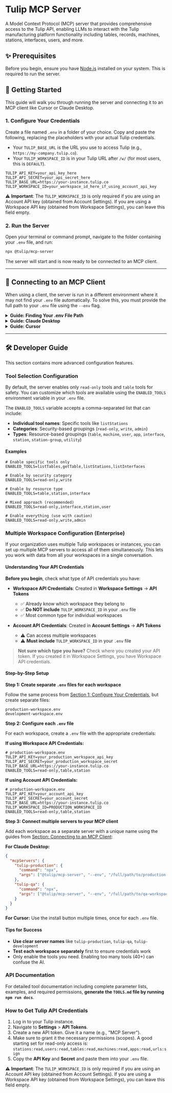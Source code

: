 # Tulip MCP Server

A Model Context Protocol (MCP) server that provides comprehensive access to the Tulip API, enabling LLMs to interact
with the Tulip manufacturing platform functionality including tables, records, machines, stations, interfaces, users,
and more.

## ✨ Prerequisites

Before you begin, ensure you have [Node.js](https://nodejs.org/en/download) installed on your system. This is required to run the server.

## 🚀 Getting Started

This guide will walk you through running the server and connecting it to an MCP client like Cursor or Claude Desktop.

### 1. Configure Your Credentials

Create a file named `.env` in a folder of your choice. Copy and paste the following, replacing the placeholders with your actual Tulip credentials.
- Your `TULIP_BASE_URL` is the URL you use to access Tulip (e.g., `https://my-company.tulip.co`).
- Your `TULIP_WORKSPACE_ID` is in your Tulip URL after `/w/` (for most users, this is `DEFAULT`).

```env
TULIP_API_KEY=your_api_key_here
TULIP_API_SECRET=your_api_secret_here
TULIP_BASE_URL=https://your-instance.tulip.co
TULIP_WORKSPACE_ID=your_workspace_id_here_if_using_account_api_key
```
⚠️ **Important**: The `TULIP_WORKSPACE_ID` is only required if you are using an Account API key (obtained from Account Settings). If you are using a Workspace API key (obtained from Workspace Settings), you can leave this field empty.

### 2. Run the Server

Open your terminal or command prompt, navigate to the folder containing your `.env` file, and run:

```bash
npx @tulip/mcp-server
```

The server will start and is now ready to be connected to an MCP client.

---

## 🔌 Connecting to an MCP Client

When using a client, the server is run in a different environment where it may not find your `.env` file automatically. To solve this, you must provide the full path to your `.env` file using the `--env` flag.

<details>
<summary><b>Guide: Finding Your .env File Path</b></summary>

1.  Navigate to the folder where you created your `.env` file.
2.  **On Windows:** Right-click the `.env` file while holding down the `Shift` key, then select **"Copy as path"**.
3.  **On macOS:** Right-click the `.env` file, hold down the `Option` key, then select **"Copy .env as Pathname"**.
4.  You will use this copied path in the client configuration below.

</details>

<details>
<summary><b>Guide: Claude Desktop</b></summary>

1.  From the Claude Desktop menu bar, select **Settings...** > **Developer** > **Edit Config**.
2.  This will open the `claude_desktop_config.json` file.
3.  Add the server configuration inside the `mcpServers` object. **You must replace `"C:\\path\\to\\your\\.env"` with the actual path you copied.**
    ```json
    {
      "mcpServers": {
        "tulip-mcp": {
          "command": "npx",
          "args": [
            "@tulip/mcp-server",
            "--env",
            "C:\\path\\to\\your\\.env"
          ]
        }
      }
    }
    ```
4.  Save the file and **restart Claude Desktop**.

> For more details, see the [official Claude Desktop MCP Quickstart](https://modelcontextprotocol.io/quickstart/user).

</details>

<details>
<summary><b>Guide: Cursor</b></summary>

For the easiest setup, click the button below. This will pre-fill the command.

[![Install MCP Server](https://cursor.com/deeplink/mcp-install-dark.svg)](https://cursor.com/install-mcp?name=tulip-mcp&config=eyJjb21tYW5kIjoibnB4IEB0dWxpcC9tY3Atc2VydmVyIC0tZW52IEM6XFxwYXRoXFx0b1xceW91clxcLmVudiJ9)

After clicking the button, **you must replace the placeholder text** (`REPLACE_WITH_YOUR_ENV_FILE_PATH_HERE`) with the full path to your `.env` file that you copied earlier.

</details>

---

## 🛠️ Developer Guide

This section contains more advanced configuration features.

### Tool Selection Configuration

By default, the server enables only `read-only` tools and `table` tools for safety. You can customize which tools are available using the `ENABLED_TOOLS` environment variable in your `.env` file.

The `ENABLED_TOOLS` variable accepts a comma-separated list that can include:

-   **Individual tool names**: Specific tools like `listStations`
-   **Categories**: Security-based groupings (`read-only`, `write`, `admin`)
-   **Types**: Resource-based groupings (`table`, `machine`, `user`, `app`, `interface`, `station`, `station-group`, `utility`)

#### Examples

```env
# Enable specific tools only
ENABLED_TOOLS=listTables,getTable,listStations,listInterfaces

# Enable by security category
ENABLED_TOOLS=read-only,write

# Enable by resource type
ENABLED_TOOLS=table,station,interface

# Mixed approach (recommended)
ENABLED_TOOLS=read-only,interface,station,user

# Enable everything (use with caution)
ENABLED_TOOLS=read-only,write,admin
```

### Multiple Workspace Configuration (Enterprise)

If your organization uses multiple Tulip workspaces or instances, you can set up multiple MCP servers to access all of them simultaneously. This lets you work with data from all your workspaces in a single conversation.

#### Understanding Your API Credentials

**Before you begin**, check what type of API credentials you have:

- **Workspace API Credentials**: Created in **Workspace Settings** → **API Tokens**
  - ✅ Already know which workspace they belong to
  - ✅ **Do NOT include** `TULIP_WORKSPACE_ID` in your `.env` file
  - ✅ Most common type for individual workspaces

- **Account API Credentials**: Created in **Account Settings** → **API Tokens**  
  - ⚠️ Can access multiple workspaces
  - ⚠️ **Must include** `TULIP_WORKSPACE_ID` in your `.env` file

> **Not sure which type you have?** Check where you created your API token. If you created it in Workspace Settings, you have Workspace API credentials.

#### Step-by-Step Setup

**Step 1: Create separate `.env` files for each workspace**

Follow the same process from [Section 1: Configure Your Credentials](#1-configure-your-credentials), but create separate files:
```
production-workspace.env
development-workspace.env
```

**Step 2: Configure each `.env` file**

For each workspace, create a `.env` file with the appropriate credentials:

**If using Workspace API Credentials:**
```env
# production-workspace.env
TULIP_API_KEY=your_production_workspace_api_key
TULIP_API_SECRET=your_production_workspace_secret
TULIP_BASE_URL=https://your-instance.tulip.co
ENABLED_TOOLS=read-only,table,station
```

**If using Account API Credentials:**
```env
# production-workspace.env
TULIP_API_KEY=your_account_api_key
TULIP_API_SECRET=your_account_secret
TULIP_BASE_URL=https://your-instance.tulip.co
TULIP_WORKSPACE_ID=PRODUCTION_WORKSPACE_ID
ENABLED_TOOLS=read-only,table,station
```

**Step 3: Connect multiple servers to your MCP client**

Add each workspace as a separate server with a unique name using the guides from [Section: Connecting to an MCP Client](#-connecting-to-an-mcp-client):

**For Claude Desktop:**
```json
{
  "mcpServers": {
    "tulip-production": {
      "command": "npx",
      "args": ["@tulip/mcp-server", "--env", "/full/path/to/production-workspace.env"]
    },
    "tulip-qa": {
      "command": "npx", 
      "args": ["@tulip/mcp-server", "--env", "/full/path/to/qa-workspace.env"]
    }
  }
}
```

**For Cursor:** Use the install button multiple times, once for each `.env` file.

#### Tips for Success

- **Use clear server names** like `tulip-production`, `tulip-qa`, `tulip-development`
- **Test each workspace separately** first to ensure credentials work
- Only enable the tools you need. Enabling too many tools (40+) can confuse the AI.

### API Documentation

For detailed tool documentation including complete parameter lists, examples, and required permissions, **generate the `TOOLS.md` file by running `npm run docs`**.

### How to Get Tulip API Credentials

1.  Log in to your Tulip instance.
2.  Navigate to **Settings** > **API Tokens**.
3.  Create a new API token. Give it a name (e.g., "MCP Server").
4.  Make sure to grant it the necessary permissions (scopes). A good starting set for read-only access is:
    `stations:read,users:read,tables:read,machines:read,apps:read,urls:sign`
5.  Copy the **API Key** and **Secret** and paste them into your `.env` file.

⚠️ **Important**: The `TULIP_WORKSPACE_ID` is only required if you are using an Account API key (obtained from Account Settings). If you are using a Workspace API key (obtained from Workspace Settings), you can leave this field empty.
